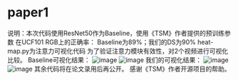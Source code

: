# paper1
说明：本次代码使用ResNet50作为Baseline，使用《TSM》作者提供的预训练参数
      在UCF101 RGB上的正确率： Baseline为89%；我们的DS为90%
      heat-map.py为注意力可视化代码
      为了验证注意力模块有效性，对2个视频进行可视化比较。
Baseline可视化结果：
![image](https://github.com/gongsuming/paper1/blob/main/Baseline-demo1.gif)
![image](https://github.com/gongsuming/paper1/blob/main/Baseline-demo2.gif)
我们的可视化结果：
![image](https://github.com/gongsuming/paper1/blob/main/Ours-demo1.gif)
![image](https://github.com/gongsuming/paper1/blob/main/Ours-demo2.gif)
其余代码将在论文录用后再公开。
感谢《TSM》作者开源项目的帮助。
